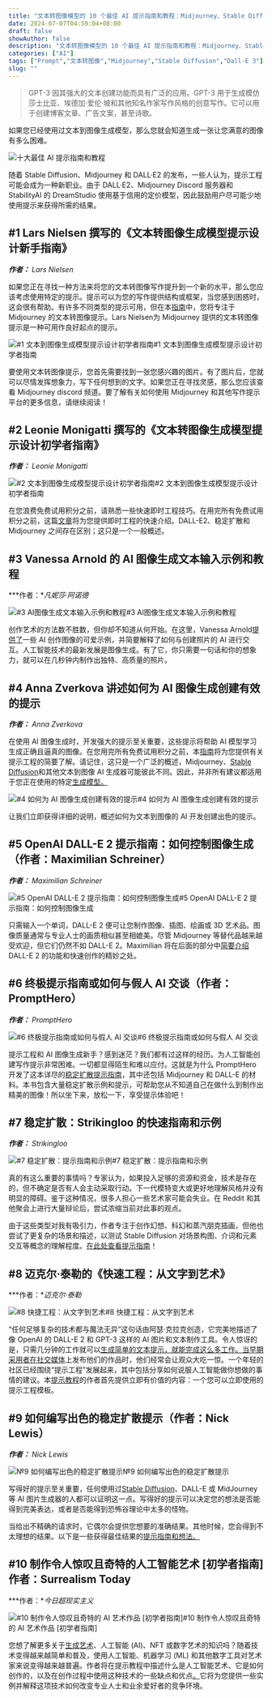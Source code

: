 ```yaml
---
title: "文本转图像模型的 10 个最佳 AI 提示指南和教程：Midjourney、Stable Diffusion、Dall-E 3"
date: 2024-07-07T04:59:04+08:00
draft: false
showAuthor: false
description: "文本转图像模型的 10 个最佳 AI 提示指南和教程：Midjourney、Stable Diffusion、Dall-E 3"
categories: ["AI"]
tags: ["Prompt","文本转图像","Midjourney","Stable Diffusion","Dall-E 3"]
slug: ""
---
```


>GPT-3 因其强大的文本创建功能而具有广泛的应用。GPT-3 用于生成模仿莎士比亚、埃德加·爱伦·坡和其他知名作家写作风格的创意写作。它可以用于创建博客文章、广告文案，甚至诗歌。

如果您已经使用过文本到图像生成模型，那么您就会知道生成一张让您满意的图像有多么困难。

![十大最佳 AI 提示指南和教程](https://mpost.io/wp-content/uploads/image-139-205-edited.jpg)

随着 Stable Diffusion、Midjourney 和 DALL·E2 的发布，一些人认为，提示工程可能会成为一种新职业。由于 DALL·E2、Midjourney Discord 服务器和 StabilityAI 的 DreamStudio 使用基于信用的定价模型，因此鼓励用户尽可能少地使用提示来获得所需的结果。

## #1 Lars Nielsen 撰写的《文本转图像生成模型提示设计新手指南》

***作者：** Lars Nielsen*

如果您正在寻找一种方法来将您的文本转图像写作提升到一个新的水平，那么您应该考虑使用特定的提示。提示可以为您的写作提供结构或框架，当您感到困惑时，这会很有帮助。有许多不同类型的提示可用，但在本[指南](https://medium.com/mlearning-ai/an-advanced-guide-to-writing-prompts-for-midjourney-text-to-image-aa12a1e33b6)中，您将专注于 Midjourney 的文本转图像提示。Lars Nielsen为 Midjourney 提供的文本转图像提示是一种可用作良好起点的提示。

![#1 文本到图像生成模型提示设计初学者指南](https://mpost.io/wp-content/uploads/image-69-105-1024x683.jpg)#1 文本到图像生成模型提示设计初学者指南

要使用文本转图像提示，您首先需要找到一张您感兴趣的图片。有了图片后，您就可以尽情发挥想象力，写下任何想到的文字。如果您正在寻找灵感，那么您应该查看 Midjourney discord 频道。要了解有关如何使用 Midjourney 和其他写作提示平台的更多信息，请继续阅读！

## #2 Leonie Monigatti 撰写的《文本转图像生成模型提示设计初学者指南》

***作者：** Leonie Monigatti*

![#2 文本到图像生成模型提示设计初学者指南](https://mpost.io/wp-content/uploads/image-69-106-1024x683.jpg)#2 文本到图像生成模型提示设计初学者指南

在您浪费免费试用积分之前，请熟悉一些快速即时工程技巧。在用完所有免费试用积分之前，这篇[文章](https://towardsdatascience.com/a-beginners-guide-to-prompt-design-for-text-to-image-generative-models-8242e1361580)将为您提供即时工程的快速介绍。DALL-E2、稳定扩散和 Midjourney 之间存在区别；这只是一个一般概述。

## #3 Vanessa Arnold 的 AI 图像生成文本输入示例和教程

***作者：**凡妮莎·阿诺德*

![#3 AI图像生成文本输入示例和教程](https://mpost.io/wp-content/uploads/image-69-107-edited.jpg)#3 AI图像生成文本输入示例和教程

创作艺术的方法数不胜数，但你却不知道从何开始。在这里，Vanessa Arnold[提供了](https://neuroflash.com/blog/ai-image-generation-prompt-examples/)一些 AI 创作图像的可爱示例，并简要解释了如何与创建照片的 AI 进行交互。人工智能技术的最新发展是图像生成。有了它，你只需要一句话和你的想象力，就可以在几秒钟内制作出独特、高质量的照片。



## #4 Anna Zverkova 讲述如何为 AI 图像生成创建有效的提示

***作者：** Anna Zverkova*

在使用 AI 图像生成时，开发强大的提示至关重要，这些提示将帮助 AI 模型学习生成正确且逼真的图像。在您用完所有免费试用积分之前，本[指南](https://re-thought.com/how-to-create-effective-prompts-for-ai-image-generation/)将为您提供有关提示工程的简要了解。请记住，这只是一个广泛的概述，Midjourney、[Stable Diffusion](https://mpost.io/best-resources-for-beginners-to-learn-about-stable-diffusion-models-in-ai/)和其他文本到图像 AI 生成器可能彼此不同。因此，并非所有建议都适用于您正在使用的特定[生成模型。](https://mpost.io/100-ai-generative-models-database-of-types-sectors-api-more/)

![#4 如何为 AI 图像生成创建有效的提示](https://mpost.io/wp-content/uploads/image-69-108.jpg)#4 如何为 AI 图像生成创建有效的提示

让我们立即获得详细的说明，概述如何为文本到图像的 AI 开发创建出色的提示。

## #5 OpenAI DALL-E 2 提示指南：如何控制图像生成（作者：Maximilian Schreiner）

***作者：** Maximilian Schreiner*

![#5 OpenAI DALL-E 2 提示指南：如何控制图像生成](https://mpost.io/wp-content/uploads/image-69-109.jpg)#5 OpenAI DALL-E 2 提示指南：如何控制图像生成

只需输入一个单词，DALL-E 2 便可让您制作图像、插图、绘画或 3D 艺术品。图像质量通常与专业人士的画质相似甚至相媲美。尽管 Midjourney 等替代品越来越受欢迎，但它们仍然不如 DALL-E 2。Maximilian 将在后面的部分中[简要介绍](https://the-decoder.com/openai-dall-e-2-prompt-guide-how-to-control-image-generation/)DALL-E 2 的功能和快速创作的精妙之处。



## #6 终极提示指南或如何与假人 AI 交谈（作者：PromptHero）

***作者：** PromptHero*

![#6 终极提示指南或如何与假人 AI 交谈](https://mpost.io/wp-content/uploads/image-69-110-edited.jpg)#6 终极提示指南或如何与假人 AI 交谈

提示工程和 AI 图像生成新手？感到迷茫？我们都有过这样的经历。为人工智能创建写作提示非常困难。一切都显得陌生和难以应付。这就是为什么 PromptHero 开发了这本详尽的[稳定扩散提示指南](https://prompthero.com/stable-diffusion-prompt-guide)，其中还包括 Midjourney 和 DALL-E 的材料。本书包含大量稳定扩散示例和提示，可帮助您从不知道自己在做什么到制作出精美的图像！所以坐下来，放松一下，享受提示体验吧！



## #7 稳定扩散：Strikingloo 的快速指南和示例

***作者：** Strikingloo*

![#7 稳定扩散：提示指南和示例](https://mpost.io/wp-content/uploads/image-69-111-edited.jpg)#7 稳定扩散：提示指南和示例

真的有这么重要的事情吗？专家认为，如果投入足够的资源和资金，技术是存在的，但不确定是否有人会主动采取行动。下一代模特变大或更好地理解风格并没有明显的障碍。鉴于这种情况，很多人担心一些艺术家可能会失业。在 Reddit 和其他聚会上进行大量辩论后，尝试浓缩当前对此事的观点。

由于这些类型对我有吸引力，作者专注于创作幻想、科幻和蒸汽朋克插画，但他也尝试了更复杂的场景和描述，以测试 Stable Diffusion 对场景构图、介词和元素交互等概念的理解程度。[在此处查看提示指南](https://strikingloo.github.io/stable-diffusion-vs-dalle-2)！

## #8 迈克尔·泰勒的《快速工程：从文字到艺术》

***作者：**迈克尔·泰勒*

![#8 快捷工程：从文字到艺术](https://mpost.io/wp-content/uploads/image-69-112-edited.jpg)#8 快捷工程：从文字到艺术

“任何足够复杂的技术都与魔法无异”这句话由阿瑟·克拉克创造，它完美地描述了像 OpenAI 的 DALL-E 2 和 GPT-3 这样的 AI 图片和文本制作工具。令人惊讶的是，只需几分钟的工作就可以[生成简单的文本提示，就能完成这么多工作。当早期采用者在](https://mpost.io/top-ai-qr-code-generators/)[社交媒体](https://mpost.io/top-10-ai-tools-for-social-media-management-2023/)上发布他们的作品时，他们经常会让观众大吃一惊。一个年轻的社区已经围绕“提示工程”发展起来，其中包括分享如何说服人工智能做你想做的事情的建议。本[提示教程](https://www.saxifrage.xyz/post/prompt-engineering)的作者首先提供立即有价值的内容：一个您可以立即使用的提示工程模板。



## #9 如何编写出色的稳定扩散提示（作者：Nick Lewis）

***作者：** Nick Lewis*

![№9 如何编写出色的稳定扩散提示](https://mpost.io/wp-content/uploads/image-69-113-edited.jpg)№9 如何编写出色的稳定扩散提示

写得好的提示至关重要，任何使用过[Stable Diffusion](https://mpost.io/midjourney-5-2-and-stable-diffusion-sdxl-0-9-updates-for-creative-text-to-image-generation/)、DALL-E 或 MidJourney 等 AI 图片生成器的人都可以证明这一点。写得好的提示可以决定您的想法是否能得到完美表达，或者是否能得到恐怖谷理论中太多的怪物。

当给出不精确的请求时，它偶尔会提供您想要的准确结果。其他时候，您会得到不太理想的结果。以下是一些获得最佳结果的[提示指南和想法。](https://www.howtogeek.com/833169/how-to-write-an-awesome-stable-diffusion-prompt/)



## #10 制作令人惊叹且奇特的人工智能艺术 [初学者指南] 作者：Surrealism Today

***作者：**今日超现实主义*

![#10 制作令人惊叹且奇特的 AI 艺术作品 [初学者指南]](https://mpost.io/wp-content/uploads/image-69-114-1024x683.jpg)#10 制作令人惊叹且奇特的 AI 艺术作品 [初学者指南]

您想了解更多关于[生成艺术](https://mpost.io/7-best-ai-art-generators-of-2022-midjourney-dall-e-nightcafe-artbreeder/)、人工智能 (AI)、NFT 或数字艺术的知识吗？随着技术变得越来越简单和普及，使用人工智能、机器学习 (ML) 和其他数字工具对艺术家来说变得越来越普遍。作者将在提示教程中描述什么是人工智能艺术、它是如何创作的，以及在创作过程中使用这种技术的一些缺点和优点[。](https://surrealismtoday.com/beginners-guide-artificial-intelligence-art/)它将为您提供一些实例并解释这项技术如何改变专业人士和业余爱好者的竞争环境。